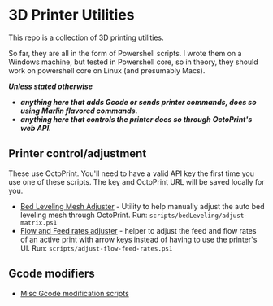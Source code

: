 # 3D Printer Utilities

This repo is a collection of 3D printing utilities.

So far, they are all in the form of Powershell scripts. I wrote them on a Windows machine, but tested in Powershell core, so in theory, they should work on powershell core on Linux (and presumably Macs).

***Unless stated otherwise***
- ***anything here that adds Gcode or sends printer commands, does so using Marlin flavored commands.***
- ***anything here that controls the printer does so through OctoPrint's web API.***

## Printer control/adjustment
These use OctoPrint. You'll need to have a valid API key the first time you use one of these scripts. The key and OctoPrint URL will be saved locally for you.

- [Bed Leveling Mesh Adjuster](scripts/bedLeveling/README.md) - Utility to help manually adjust the auto bed leveling mesh through OctoPrint.
Run: `scripts/bedLeveling/adjust-matrix.ps1`
- [Flow and Feed rates adjuster](scripts/adjust-flow-feed-rates.ps1) - helper to adjust the feed and flow rates of an active print with arrow keys instead of having to use the printer's UI.
Run: `scripts/adjust-flow-feed-rates.ps1`

## Gcode modifiers

- [Misc Gcode modification scripts](scripts/gcode/README.md)